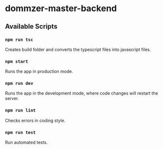 # dommzer-master-backend

## Available Scripts

### `npm run tsc`

Creates build folder and converts the typescript files into javascript files.

### `npm start`

Runs the app in production mode.

### `npm run dev`

Runs the app in the development mode, where code changes will restart the server.

### `npm run lint`

Checks errors in coding style.

### `npm run test`

Run automated tests.

